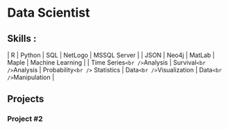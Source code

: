 # Data Scientist

## Skills :

|             R             |         Python         |             SQL             |         NetLogo         |      MSSQL Server      |
|           JSON           |         Neo4j         |            MatLab            |          Maple          |    Machine Learning    |
| Time Series`<br />`Analysis | Survival`<br />`Analysis | Probability`<br />` Statistics | Data`<br />`Visualization | Data`<br />`Manipulation |

## Projects

### Project #2
